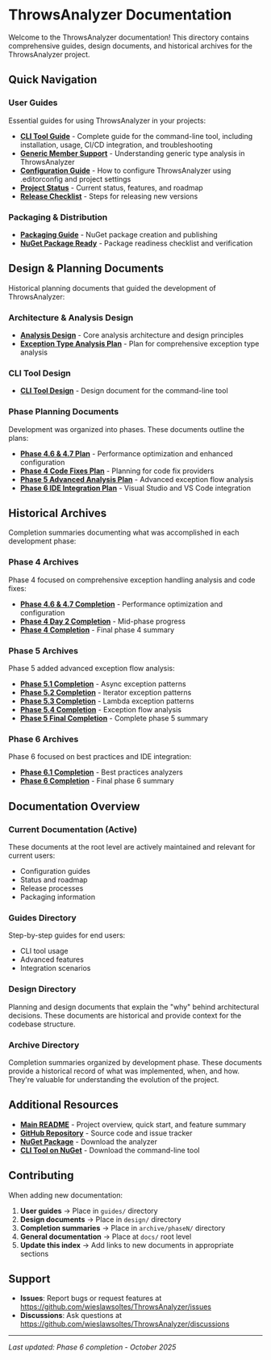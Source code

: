 # ThrowsAnalyzer Documentation

Welcome to the ThrowsAnalyzer documentation! This directory contains comprehensive guides, design documents, and historical archives for the ThrowsAnalyzer project.

## Quick Navigation

### User Guides

Essential guides for using ThrowsAnalyzer in your projects:

- **[CLI Tool Guide](guides/CLI_TOOL.md)** - Complete guide for the command-line tool, including installation, usage, CI/CD integration, and troubleshooting
- **[Generic Member Support](guides/GENERIC_MEMBER_SUPPORT.md)** - Understanding generic type analysis in ThrowsAnalyzer
- **[Configuration Guide](CONFIGURATION_GUIDE.md)** - How to configure ThrowsAnalyzer using .editorconfig and project settings
- **[Project Status](PROJECT_STATUS.md)** - Current status, features, and roadmap
- **[Release Checklist](RELEASE_CHECKLIST.md)** - Steps for releasing new versions

### Packaging & Distribution

- **[Packaging Guide](PACKAGING.md)** - NuGet package creation and publishing
- **[NuGet Package Ready](NUGET_PACKAGE_READY.md)** - Package readiness checklist and verification

## Design & Planning Documents

Historical planning documents that guided the development of ThrowsAnalyzer:

### Architecture & Analysis Design

- **[Analysis Design](design/ANALYSIS.md)** - Core analysis architecture and design principles
- **[Exception Type Analysis Plan](design/EXCEPTION_TYPE_ANALYSIS_PLAN.md)** - Plan for comprehensive exception type analysis

### CLI Tool Design

- **[CLI Tool Design](design/CLI_TOOL_DESIGN.md)** - Design document for the command-line tool

### Phase Planning Documents

Development was organized into phases. These documents outline the plans:

- **[Phase 4.6 & 4.7 Plan](design/PHASE4_6_7_PLAN.md)** - Performance optimization and enhanced configuration
- **[Phase 4 Code Fixes Plan](design/PHASE4_CODE_FIXES_PLAN.md)** - Planning for code fix providers
- **[Phase 5 Advanced Analysis Plan](design/PHASE5_ADVANCED_ANALYSIS_PLAN.md)** - Advanced exception flow analysis
- **[Phase 6 IDE Integration Plan](design/PHASE6_IDE_INTEGRATION_PLAN.md)** - Visual Studio and VS Code integration

## Historical Archives

Completion summaries documenting what was accomplished in each development phase:

### Phase 4 Archives

Phase 4 focused on comprehensive exception handling analysis and code fixes:

- **[Phase 4.6 & 4.7 Completion](archive/phase4/PHASE4_6_7_COMPLETION_SUMMARY.md)** - Performance optimization and configuration
- **[Phase 4 Day 2 Completion](archive/phase4/PHASE4_DAY2_COMPLETION_SUMMARY.md)** - Mid-phase progress
- **[Phase 4 Completion](archive/phase4/PHASE4_COMPLETION_SUMMARY.md)** - Final phase 4 summary

### Phase 5 Archives

Phase 5 added advanced exception flow analysis:

- **[Phase 5.1 Completion](archive/phase5/PHASE5_1_COMPLETION_SUMMARY.md)** - Async exception patterns
- **[Phase 5.2 Completion](archive/phase5/PHASE5_2_COMPLETION_SUMMARY.md)** - Iterator exception patterns
- **[Phase 5.3 Completion](archive/phase5/PHASE5_3_COMPLETION_SUMMARY.md)** - Lambda exception patterns
- **[Phase 5.4 Completion](archive/phase5/PHASE5_4_COMPLETION_SUMMARY.md)** - Exception flow analysis
- **[Phase 5 Final Completion](archive/phase5/PHASE5_FINAL_COMPLETION_SUMMARY.md)** - Complete phase 5 summary

### Phase 6 Archives

Phase 6 focused on best practices and IDE integration:

- **[Phase 6.1 Completion](archive/phase6/PHASE6_1_COMPLETION_SUMMARY.md)** - Best practices analyzers
- **[Phase 6 Completion](archive/phase6/PHASE6_COMPLETION_SUMMARY.md)** - Final phase 6 summary

## Documentation Overview

### Current Documentation (Active)

These documents at the root level are actively maintained and relevant for current users:

- Configuration guides
- Status and roadmap
- Release processes
- Packaging information

### Guides Directory

Step-by-step guides for end users:

- CLI tool usage
- Advanced features
- Integration scenarios

### Design Directory

Planning and design documents that explain the "why" behind architectural decisions. These documents are historical and provide context for the codebase structure.

### Archive Directory

Completion summaries organized by development phase. These documents provide a historical record of what was implemented, when, and how. They're valuable for understanding the evolution of the project.

## Additional Resources

- **[Main README](../README.md)** - Project overview, quick start, and feature summary
- **[GitHub Repository](https://github.com/wieslawsoltes/ThrowsAnalyzer)** - Source code and issue tracker
- **[NuGet Package](https://www.nuget.org/packages/ThrowsAnalyzer)** - Download the analyzer
- **[CLI Tool on NuGet](https://www.nuget.org/packages/ThrowsAnalyzer.Cli)** - Download the command-line tool

## Contributing

When adding new documentation:

1. **User guides** → Place in `guides/` directory
2. **Design documents** → Place in `design/` directory
3. **Completion summaries** → Place in `archive/phaseN/` directory
4. **General documentation** → Place at `docs/` root level
5. **Update this index** → Add links to new documents in appropriate sections

## Support

- **Issues**: Report bugs or request features at https://github.com/wieslawsoltes/ThrowsAnalyzer/issues
- **Discussions**: Ask questions at https://github.com/wieslawsoltes/ThrowsAnalyzer/discussions

---

*Last updated: Phase 6 completion - October 2025*
